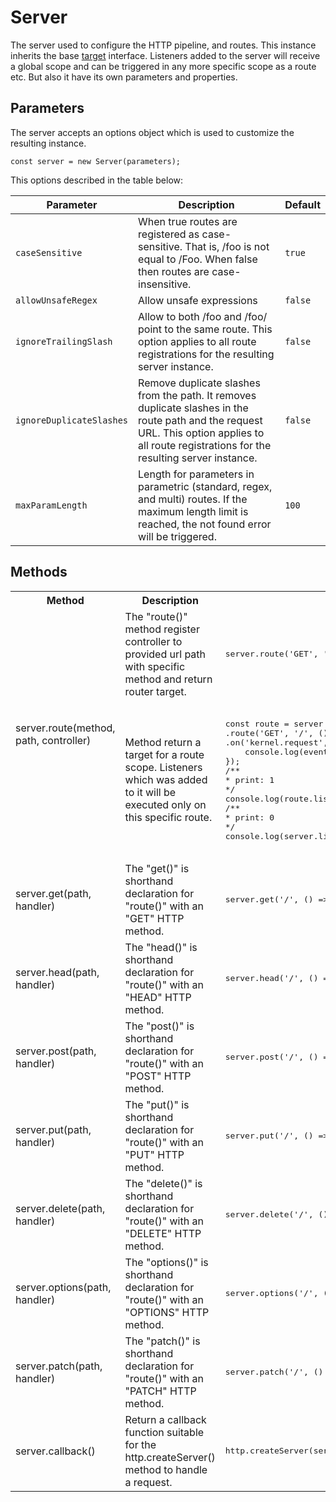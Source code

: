 
[target]: https://github.com/vikhola/vikhola/blob/main/docs/api/target.md

# Server

The server used to configure the HTTP pipeline, and routes. This instance inherits the base [target][target] interface. Listeners added to the server will receive a global scope and can be triggered in any more specific scope as a route etc. But also it have its own parameters and properties.

## Parameters 

The server  accepts an options object which is used to customize the resulting instance.

```
const server = new Server(parameters);
```

This options described in the table below:

| Parameter | Description | Default 
|---|---|---|
`caseSensitive` | When true routes are registered as case-sensitive. That is, /foo is not equal to /Foo. When false then routes are case-insensitive. | `true` 
`allowUnsafeRegex` | Allow unsafe expressions | `false`
`ignoreTrailingSlash` | Allow to both /foo and /foo/ point to the same route. This option applies to all route registrations for the resulting server instance. | `false`
`ignoreDuplicateSlashes` | Remove duplicate slashes from the path. It removes duplicate slashes in the route path and the request URL. This option applies to all route registrations for the resulting server instance. | `false`
`maxParamLength` | Length for parameters in parametric (standard, regex, and multi) routes.  If the maximum length limit is reached, the not found error will be triggered. | `100`

## Methods

<table>
	<tbody>
		<tr>
			<th>Method</th>
			<th>Description</th>
			<th>Example</th>
		</tr>
		<tr>
			<td rowspan=2>
				server.route(method, path, controller)
			</td>
			<td> 
				The "route()" method register controller to provided url path with specific method and return router target.
			</td>
			<td>
				<pre> 
server.route('GET', '/', (request, response) => {});
				</pre>
			</td>
		</tr>
		<tr>
			<td> 
				Method return a target for a route scope. Listeners which was added to it will be executed only on this specific route.
			</td>
			<td>
				<pre> 
const route = server
.route('GET', '/', () => {})
.on('kernel.request', (event) => {
	console.log(event.request.path);
});
/**
* print: 1
*/
console.log(route.listenerCount('kernel.request'));
/**
* print: 0
*/
console.log(server.listenerCount('kernel.request'));
				</pre>
			</td>
		</tr>
		<tr>
			<td>
				server.get(path, handler)
			</td>
			<td> 
				The "get()" is shorthand declaration for "route()" with an "GET" HTTP method.
			</td>
			<td>
				<pre> 
server.get('/', () => {})
				</pre>
			</td>
		</tr>
		<tr>
			<td>
				server.head(path, handler)
			</td>
			<td> 
				The "head()" is shorthand declaration for "route()" with an "HEAD" HTTP method.
			</td>
			<td>
				<pre> 
server.head('/', () => {})
				</pre>
			</td>
		</tr>
		<tr>
			<td>
				server.post(path, handler)
			</td>
			<td> 
				The "post()" is shorthand declaration for "route()" with an "POST" HTTP method.
			</td>
			<td>
				<pre> 
server.post('/', () => {})
				</pre>
			</td>
		</tr>
		<tr>
			<td>
				server.put(path, handler)
			</td>
			<td> 
				The "put()" is shorthand declaration for "route()" with an "PUT" HTTP method.
			</td>
			<td>
				<pre> 
server.put('/', () => {})
				</pre>
			</td>
		</tr>
		<tr>
			<td>
				server.delete(path, handler)
			</td>
			<td> 
				The "delete()" is shorthand declaration for "route()" with an "DELETE" HTTP method.
			</td>
			<td>
				<pre> 
server.delete('/', () => {})
				</pre>
			</td>
		</tr>
		<tr>
			<td>
				server.options(path, handler)
			</td>
			<td> 
				The "options()" is shorthand declaration for "route()" with an "OPTIONS" HTTP method.
			</td>
			<td>
				<pre> 
server.options('/', () => {})
				</pre>
			</td>
		</tr>
		<tr>
			<td>
				server.patch(path, handler)
			</td>
			<td> 
				The "patch()" is shorthand declaration for "route()" with an "PATCH" HTTP method.
			</td>
			<td>
				<pre> 
server.patch('/', () => {})
				</pre>
			</td>
		</tr>
		<tr>
			<td>
				server.callback()
			</td>
			<td> 
				Return a callback function suitable for the http.createServer() method to handle a request.
			</td>
			<td>
				<pre> 
http.createServer(server.callback()).listen(3000)
				</pre>
			</td>
		</tr>
	</tbody>
</table>